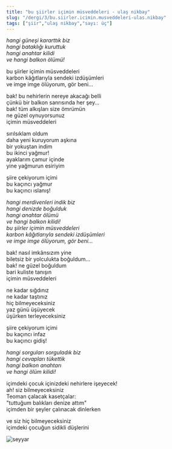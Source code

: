 ```yaml
---
title: "bu şiirler içimin müsveddeleri - ulaş nikbay"
slug: "/dergi/3/bu.siirler.icimin.musveddeleri-ulas.nikbay"
tags: ["şiir","ulaş nikbay","sayı: üç"]
---
```

*hangi güneşi kararttık biz    
hangi bataklığı kuruttuk  
hangi anahtar kilidi  
ve hangi balkon ölümü!*

bu şiirler içimin müsveddeleri  
karbon kâğıtlarıyla sendeki izdüşümleri  
ve imge imge ölüyorum, gör beni...

bak! bu nehirlerin nereye akacağı belli  
çünkü bir balkon sanrısında her şey...  
bak! tüm alkışları size ömrümün  
ne güzel oynuyorsunuz  
içimin müsveddeleri

sırılsıklam oldum  
daha yeni kuruyorum aşkına  
bir yokuştan indim  
bu ikinci yağmur!  
ayaklarım çamur içinde  
yine yağmurun esiriyim

şiire çekiyorum içimi  
bu kaçıncı yağmur  
bu kaçıncı ıslanış!

*hangi merdivenleri indik biz  
hangi denizde boğulduk  
hangi anahtar ölümü  
ve hangi balkon kilidi!  
bu şiirler içimin müsveddeleri  
karbon kâğıtlarıyla sendeki izdüşümleri  
ve imge imge ölüyorum, gör beni...*

bak! nasıl imkânsızım yine  
biletsiz bir yolculukta boğuldum...  
bak! ne güzel boğuldum  
bari kuliste tanışın  
içimin müsveddeleri

ne kadar sığdınız  
ne kadar taştınız  
hiç bilmeyeceksiniz  
yaz günü üşüyecek  
üşürken terleyeceksiniz

şiire çekiyorum içimi  
bu kaçıncı infaz  
bu kaçıncı gidiş!

*hangi sorguları sorguladık biz  
hangi cevapları tükettik  
hangi balkon anahtarı  
ve hangi ölüm kilidi!*

içimdeki çocuk içinizdeki nehirlere işeyecek!  
ah! siz bilmeyeceksiniz  
Teoman çalacak kasetçalar:  
"tuttuğum balıkları denize attım"  
içimden bir şeyler çalınacak dinlerken

ve siz hiç bilmeyeceksiniz  
içimdeki çocuğun sidikli düşlerini


![seyyar](/img/ky03_32.jpg)